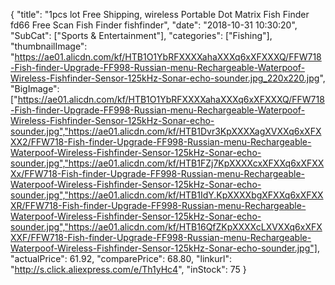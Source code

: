 {
	"title": "1pcs lot Free Shipping, wireless Portable Dot Matrix Fish Finder fd66 Free Scan Fish Finder fishfinder",
	"date": "2018-10-31 10:30:20",
	"SubCat": ["Sports & Entertainment"],
	"categories": ["Fishing"],
	"thumbnailImage": "https://ae01.alicdn.com/kf/HTB1O1YbRFXXXXahaXXXq6xXFXXXQ/FFW718-Fish-finder-Upgrade-FF998-Russian-menu-Rechargeable-Waterpoof-Wireless-Fishfinder-Sensor-125kHz-Sonar-echo-sounder.jpg_220x220.jpg",
	"BigImage": ["https://ae01.alicdn.com/kf/HTB1O1YbRFXXXXahaXXXq6xXFXXXQ/FFW718-Fish-finder-Upgrade-FF998-Russian-menu-Rechargeable-Waterpoof-Wireless-Fishfinder-Sensor-125kHz-Sonar-echo-sounder.jpg","https://ae01.alicdn.com/kf/HTB1Dvr3KpXXXXagXVXXq6xXFXXX2/FFW718-Fish-finder-Upgrade-FF998-Russian-menu-Rechargeable-Waterpoof-Wireless-Fishfinder-Sensor-125kHz-Sonar-echo-sounder.jpg","https://ae01.alicdn.com/kf/HTB1FZj7KpXXXXcxXFXXq6xXFXXXx/FFW718-Fish-finder-Upgrade-FF998-Russian-menu-Rechargeable-Waterpoof-Wireless-Fishfinder-Sensor-125kHz-Sonar-echo-sounder.jpg","https://ae01.alicdn.com/kf/HTB1IdY.KpXXXXbgXFXXq6xXFXXXR/FFW718-Fish-finder-Upgrade-FF998-Russian-menu-Rechargeable-Waterpoof-Wireless-Fishfinder-Sensor-125kHz-Sonar-echo-sounder.jpg","https://ae01.alicdn.com/kf/HTB16QfZKpXXXXcLXVXXq6xXFXXXF/FFW718-Fish-finder-Upgrade-FF998-Russian-menu-Rechargeable-Waterpoof-Wireless-Fishfinder-Sensor-125kHz-Sonar-echo-sounder.jpg"],
	"actualPrice": 61.92,
	"comparePrice": 68.80,
	"linkurl": "http://s.click.aliexpress.com/e/Th1yHc4",
	"inStock": 75
}
